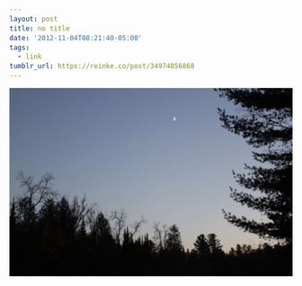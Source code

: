```yaml
---
layout: post
title: no title
date: '2012-11-04T08:21:40-05:00'
tags:
  - link
tumblr_url: https://reinke.co/post/34974056868
---
```

 ![](/tumblr_files/tumblr_mcyt46vgXG1r0n9zqo1_1280.jpg)  
